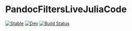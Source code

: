 # PandocFiltersLiveJuliaCode

[![Stable](https://img.shields.io/badge/docs-stable-blue.svg)](https://hsugawa8651.github.io/PandocFiltersLiveJuliaCode.jl/stable)
[![Dev](https://img.shields.io/badge/docs-dev-blue.svg)](https://hsugawa8651.github.io/PandocFiltersLiveJuliaCode.jl/dev)
[![Build Status](https://github.com/hsugawa8651/PandocFiltersLiveJuliaCode.jl/workflows/CI/badge.svg)](https://github.com/hsugawa8651/PandocFiltersLiveJuliaCode.jl/actions)
